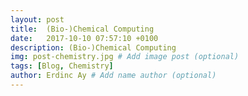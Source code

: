 ```yaml
---
layout: post
title:  (Bio-)Chemical Computing
date:   2017-10-10 07:57:10 +0100
description: (Bio-)Chemical Computing
img: post-chemistry.jpg # Add image post (optional)
tags: [Blog, Chemistry]
author: Erdinc Ay # Add name author (optional)
---
```

